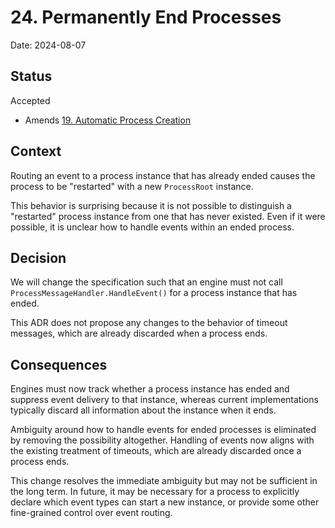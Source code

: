 # 24. Permanently End Processes

Date: 2024-08-07

## Status

Accepted

- Amends [19. Automatic Process Creation](0019-automatic-process-creation.md)

## Context

Routing an event to a process instance that has already ended causes the process
to be "restarted" with a new `ProcessRoot` instance.

This behavior is surprising because it is not possible to distinguish a
"restarted" process instance from one that has never existed. Even if it were
possible, it is unclear how to handle events within an ended process.

## Decision

We will change the specification such that an engine must not call
`ProcessMessageHandler.HandleEvent()` for a process instance that has ended.

This ADR does not propose any changes to the behavior of timeout messages, which
are already discarded when a process ends.

## Consequences

Engines must now track whether a process instance has ended and suppress event
delivery to that instance, whereas current implementations typically discard all
information about the instance when it ends.

Ambiguity around how to handle events for ended processes is eliminated by
removing the possibility altogether. Handling of events now aligns with the
existing treatment of timeouts, which are already discarded once a process ends.

This change resolves the immediate ambiguity but may not be sufficient in the
long term. In future, it may be necessary for a process to explicitly declare
which event types can start a new instance, or provide some other fine-grained
control over event routing.
